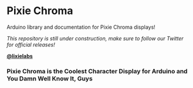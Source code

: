 # Pixie Chroma
Arduino library and documentation for Pixie Chroma displays!

*This repository is still under construction, make sure to follow our Twitter for official releases!*

**[@lixielabs](https://twitter.com/lixielabs)**

### Pixie Chroma is the Coolest Character Display for Arduino and You Damn Well Know It, Guys

